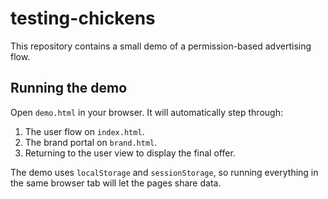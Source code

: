 # testing-chickens

This repository contains a small demo of a permission-based advertising flow.

## Running the demo

Open `demo.html` in your browser. It will automatically step through:

1. The user flow on `index.html`.
2. The brand portal on `brand.html`.
3. Returning to the user view to display the final offer.

The demo uses `localStorage` and `sessionStorage`, so running everything in the
same browser tab will let the pages share data.
